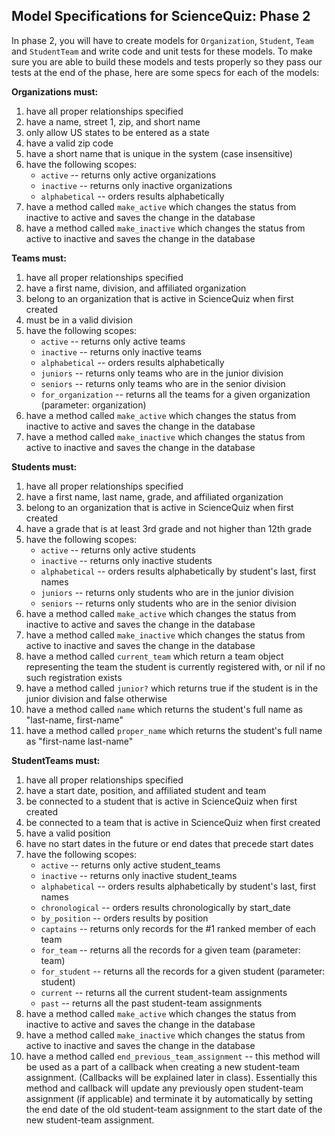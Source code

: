 Model Specifications for ScienceQuiz: Phase 2
---

In phase 2, you will have to create models for `Organization`, `Student`, `Team` and
`StudentTeam` and write code and unit tests for these models. To make sure you are able to
build these models and tests properly so they pass our tests at the end of the phase, here are some specs for each of the models:

**Organizations must:**

1.	have all proper relationships specified
2. have a name, street 1, zip, and short name
3. only allow US states to be entered as a state
4. have a valid zip code
5. have a short name that is unique in the system (case insensitive)
6. have the following scopes:
	- `active` -- returns only active organizations
	- `inactive` -- returns only inactive organizations
	- `alphabetical` -- orders results alphabetically
7.	have a method called `make_active` which changes the status from inactive to active and saves the change in the database
8. have a method called `make_inactive` which changes the status from active to inactive and saves the change in the database


**Teams must:**

1. have all proper relationships specified
2. have a first name, division, and affiliated organization
3. belong to an organization that is active in ScienceQuiz when first created
4. must be in a valid division
5. have the following scopes:
	- `active` -- returns only active teams
	- `inactive` -- returns only inactive teams
	- `alphabetical` -- orders results alphabetically
	- `juniors` -- returns only teams who are in the junior division
	- `seniors` -- returns only teams who are in the senior division
	- `for_organization` -- returns all the teams for a given organization (parameter: organization)
6.	have a method called `make_active` which changes the status from inactive to active and saves the change in the database
7. have a method called `make_inactive` which changes the status from active to inactive and saves the change in the database


**Students must:**

1. have all proper relationships specified
2. have a first name, last name, grade, and affiliated organization
3. belong to an organization that is active in ScienceQuiz when first created
4. have a grade that is at least 3rd grade and not higher than 12th grade
5. have the following scopes:
	- `active` -- returns only active students
	- `inactive` -- returns only inactive students
	- `alphabetical` -- orders results alphabetically by student's last, first names
	- `juniors` -- returns only students who are in the junior division
	- `seniors` -- returns only students who are in the senior division
6.	have a method called `make_active` which changes the status from inactive to active and saves the change in the database
7. have a method called `make_inactive` which changes the status from active to inactive and saves the change in the database
8. have a method called `current_team` which return a team object representing the team the student is currently registered with, or nil if no such registration exists
9. have a method called `junior?` which returns true if the student is in the junior division and false otherwise
10. have a method called `name` which returns the student's full name as "last-name, first-name"
11. have a method called `proper_name` which returns the student's full name as "first-name last-name"


**StudentTeams must:**

1. have all proper relationships specified
2. have a start date, position, and affiliated student and team
3. be connected to a student that is active in ScienceQuiz when first created
4. be connected to a team that is active in ScienceQuiz when first created
5. have a valid position
6. have no start dates in the future or end dates that precede start dates
7. have the following scopes:
	- `active` -- returns only active student_teams
	- `inactive` -- returns only inactive student_teams
	- `alphabetical` -- orders results alphabetically by student's last, first names
	- `chronological` -- orders results chronologically by start_date
	- `by_position` -- orders results by position
	- `captains` -- returns only records for the #1 ranked member of each team
	- `for_team` -- returns all the records for a given team (parameter: team)
	- `for_student` -- returns all the records for a given student (parameter: student)
	- `current` -- returns all the current student-team assignments
	- `past` -- returns all the past student-team assignments
8.	have a method called `make_active` which changes the status from inactive to active and saves the change in the database
9. have a method called `make_inactive` which changes the status from active to inactive and saves the change in the database
10. have a method called `end_previous_team_assignment` -- this method will be used as a part of a callback when creating a new student-team assignment. (Callbacks will be explained later in class). Essentially this method and callback will update any previously open student-team assignment (if applicable) and terminate it by automatically by setting the end date of the old student-team assignment to the start date of the new student-team assignment.



